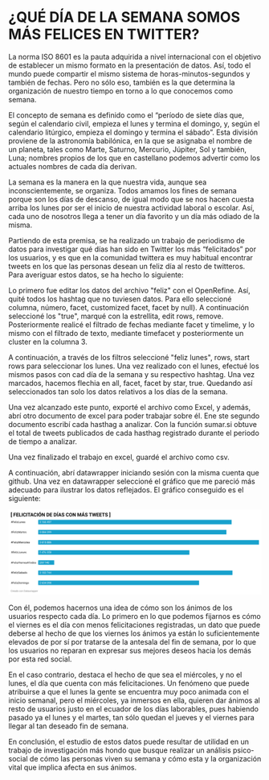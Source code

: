 # ¿QUÉ DÍA DE LA SEMANA SOMOS MÁS FELICES EN TWITTER?


La norma ISO 8601 es la pauta adquirida a nivel internacional con el objetivo de establecer un mismo formato en la presentación de datos. Así, todo el mundo puede compartir el mismo sistema de horas-minutos-segundos y también de fechas. Pero no sólo eso, también es la que determina la organización de nuestro tiempo en torno a lo que conocemos como semana.

El concepto de semana es definido como el “período de siete días que, según el calendario civil, empieza el lunes y termina el domingo, y, según el calendario litúrgico, empieza el domingo y termina el sábado”. Esta división proviene de la astronomía babilónica, en la que se asignaba el nombre de un planeta, tales como Marte, Saturno, Mercurio, Júpiter, Sol y también, Luna; nombres propios de los que en castellano podemos advertir como los actuales nombres de cada día derivan.

La semana es la manera en la que nuestra vida, aunque sea inconscientemente, se organiza. Todos amamos los fines de semana porque son los días de descanso, de igual modo que se nos hacen cuesta arriba los lunes por ser el inicio de nuestra actividad laboral o escolar. Así, cada uno de nosotros llega a tener un día favorito y un día más odiado de la misma.

Partiendo de esta premisa, se ha realizado un trabajo de periodismo de datos para investigar qué días han sido en Twitter los más “felicitados” por los usuarios, y es que en la comunidad twittera es muy habitual encontrar tweets en los que las personas desean un feliz día al resto de twitteros. Para averiguar estos datos, se ha hecho lo siguiente:


Lo primero fue editar los datos del archivo "feliz" con el OpenRefine. Así, quité todos los hashtag que no tuviesen datos. Para ello seleccioné columna, número, facet, customized facet, facet by null). A continuación seleccioné los "true", marqué con la estrellita, edit rows, remove. Posteriormente realicé el filtrado de fechas mediante facet y timelime, y lo mismo con el filtrado de texto, mediante timefacet y posteriormente un cluster en la columna 3.

A continuación, a través de los filtros seleccioné "feliz lunes", rows, start rows para seleccionar los lunes. Una vez realizado con el lunes, efectué los mismos pasos con cad día de la semana y su respectivo hashtag. Una vez marcados, hacemos flechia en all, facet, facet by star, true. Quedando así seleccionados tan solo los datos relativos a los días de la semana.

Una vez alcanzado este punto, exporté el archivo como Excel, y además, abrí otro documento de excel para poder trabajar sobre él. Ene ste segundo documento escribí cada hasthag a analizar. Con la función sumar.si obtuve el total de tweets publicados de cada hasthag registrado durante el periodo de tiempo a analizar.

Una vez finalizado el trabajo en excel, guardé el archivo como csv.

A continuación, abrí datawrapper iniciando sesión con la misma cuenta que github. Una vez en datawrapper seleccioné el gráfico que me pareció más adecuado para ilustrar los datos reflejados. El gráfico conseguido es el siguiente:


<img src= "img/felicitaciones.png.png">


Con él, podemos hacernos una idea de cómo son los ánimos de los usuarios respecto cada día. Lo primero en lo que podemos fijarnos es cómo el viernes es el día con menos felicitaciones registradas, un dato que puede deberse al hecho de que los viernes los ánimos ya están lo suficientemente elevados de por sí por tratarse de la antesala del fin de semana, por lo que los usuarios no reparan en expresar sus mejores deseos hacia los demás por esta red social. 

En el caso contrario, destaca el hecho de que sea el miércoles, y no el lunes, el día que cuenta con más felicitaciones. Un fenómeno que puede atribuirse a que el lunes la gente se encuentra muy poco animada con el inicio semanal, pero el miércoles, ya inmersos en ella, quieren dar ánimos al resto de usuarios justo en el ecuador de los días laborables, pues habiendo pasado ya el lunes y el martes, tan sólo quedan el jueves y el viernes para llegar al tan deseado fin de semana. 

En conclusión, el estudio de estos datos puede resultar de utilidad en un trabajo de investigación más hondo que busque realizar un análisis psico-social de cómo las personas viven su semana y cómo esta y la organización vital que implica afecta en sus ánimos. 


